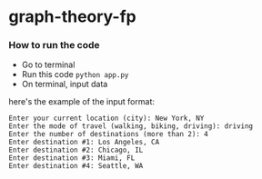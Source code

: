 # graph-theory-fp

### How to run the code

- Go to terminal
- Run this code `python app.py`
- On terminal, input data

here's the example of the input format:
```
Enter your current location (city): New York, NY
Enter the mode of travel (walking, biking, driving): driving
Enter the number of destinations (more than 2): 4
Enter destination #1: Los Angeles, CA
Enter destination #2: Chicago, IL
Enter destination #3: Miami, FL
Enter destination #4: Seattle, WA
```
